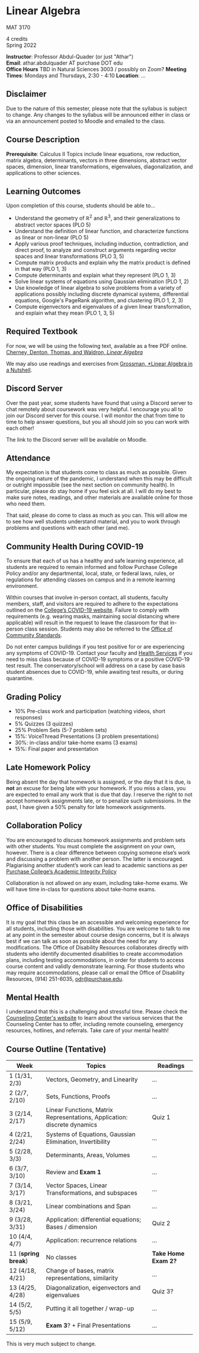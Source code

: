 # Linear Algebra

MAT 3170

4 credits  
Spring 2022

**Instructor**: Professor Abdul-Quader (or just "Athar")  
**Email**: athar.abdulquader AT purchase DOT edu  
**Office Hours** TBD in Natural Sciences 3003 / possibly on Zoom?
**Meeting Times**: Mondays and Thursdays, 2:30 - 4:10
**Location**: ...

## Disclaimer

Due to the nature of this semester, please note that the syllabus is subject to change. Any changes to the syllabus will be announced either in class or via an announcement posted to Moodle and emailed to the class.

## Course Description

**Prerequisite**: Calculus II
Topics include linear equations, row reduction, matrix algebra, determinants, vectors in three dimensions, abstract vector spaces, dimension, linear transformations, eigenvalues, diagonalization, and applications to other sciences.

## Learning Outcomes

Upon completion of this course, students should be able to...

* Understand the geometry of $\mathbb{R}^2$ and $\mathbb{R}^3$, and their generalizations to abstract vector spaces (PLO 5)
* Understand the definition of linear function, and characterize functions as linear or non-linear (PLO 5)
* Apply various proof techniques, including induction, contradiction, and direct proof, to analyze and construct arguments regarding vector spaces and linear transformations (PLO 3, 5)
* Compute matrix products and explain why the matrix product is defined in that way (PLO 1, 3)
* Compute determinants and explain what they represent (PLO 1, 3)
* Solve linear systems of equations using Gaussian elimination (PLO 1, 2)
* Use knowledge of linear algebra to solve problems from a variety of applications possibly including discrete dynamical systems, differential equations, Google's PageRank algorithm, and clustering (PLO 1, 2, 3)
* Compute eigenvectors and eigenvalues of a given linear transformation, and explain what they mean (PLO 1, 3, 5)

## Required Textbook

For now, we will be using the following text, available as a free PDF online. [Cherney, Denton, Thomas, and Waldron, *Linear Algebra*](https://www.math.ucdavis.edu/~linear/linear-guest.pdf)

We may also use readings and exercises from [Grossman, *Linear Algebra in a Nutshell](https://jp-g.de/Skripte/LA-GES-CS-JPG.pdf).

## Discord Server

Over the past year, some students have found that using a Discord server to chat remotely about coursework was very helpful. I encourage you all to join our Discord server for this course. I will monitor the chat from time to time to help answer questions, but you all should join so you can work with each other!

The link to the Discord server will be available on Moodle.

## Attendance

My expectation is that students come to class as much as possible. Given the ongoing nature of the pandemic, I understand when this may be difficult or outright impossible (see the next section on community health). In particular, please do stay home if you feel sick at all. I will do my best to make sure notes, readings, and other materials are available online for those who need them.

That said, please do come to class as much as you can. This will allow me to see how well students understand material, and you to work through problems and questions with each other (and me).

## Community Health During COVID-19

To ensure that each of us has a healthy and safe learning experience, all students are required to remain informed and follow Purchase College Policy and/or any departmental, local, state, or federal laws, rules, or regulations for attending classes on campus and in a remote learning environment.

Within courses that involve in-person contact, all students, faculty members, staff, and visitors are required to adhere to the expectations outlined on the [College’s COVID-19 website](https://www.purchase.edu/covid-19-updates-and-plans/). Failure to comply with requirements (e.g. wearing masks, maintaining social distancing where applicable) will result in the request to leave the classroom for that in-person class session. Students may also be referred to the [Office of Community Standards](https://www.purchase.edu/offices/community-standards/).

Do not enter campus buildings if you test positive for or are experiencing any symptoms of COVID-19. Contact your faculty and [Health Services](https://www.purchase.edu/offices/health-services/index.php) if you need to miss class because of COVID-19 symptoms or a positive COVID-19 test result. The conservatory/school will address on a case by case basis student absences due to COVID-19, while awaiting test results, or during quarantine.

## Grading Policy

* 10% Pre-class work and participation (watching videos, short responses)
* 5% Quizzes (3 quizzes)
* 25% Problem Sets (5-7 problem sets)
* 15%: VoiceThread Presentations (3 problem presentations)
* 30%: in-class and/or take-home exams (3 exams)
* 15%: Final paper and presentation

## Late Homework Policy

Being absent the day that homework is assigned, or the day that it is due, is **not** an excuse for being late with your homework. If you miss a class, you are expected to email any work that is due that day. I reserve the right to not accept homework assignments late, or to penalize such submissions. In the past, I have given a 50% penalty for late homework assignments.

## Collaboration Policy

You are encouraged to *discuss* homework assignments and problem sets with other students. You must complete the assignment on your own, however. There is a clear difference between copying someone else’s work and discussing a problem with another person. The latter is encouraged. Plagiarising another student’s work can lead to academic sanctions as per [Purchase College’s Academic Integrity Policy](https://www.purchase.edu/live/blurbs/840-academic-and-professional-integrity)

Collaboration is not allowed on any exam, including take-home exams. We will have time in-class for questions about take-home exams.

## Office of Disabilities

It is my goal that this class be an accessible and welcoming experience for all students, including those with disabilities. You are welcome to talk to me at any point in the semester about course design concerns, but it is always best if we can talk as soon as possible about the need for any modifications. The Office of Disability Resources collaborates directly with students who identify documented disabilities to create accommodation plans, including testing accommodations, in order for students to access course content and validly demonstrate learning. For those students who may require accommodations, please call or email the Office of Disability Resources, (914) 251-6035, odr@purchase.edu.

## Mental Health

I understand that this is a challenging and stressful time. Please check the [Counseling Center's website](https://www.purchase.edu/counseling-center/index.php) to learn about the various services that the Counseling Center has to offer, including remote counseling, emergency resources, hotlines, and referrals. Take care of your mental health!

## Course Outline (Tentative)

| Week | Topics | Readings |
| ---- | ------ | -------- |
| 1 (1/31, 2/3) | Vectors, Geometry, and Linearity | ... |
| 2 (2/7, 2/10) | Sets, Functions, Proofs | ... |
| 3 (2/14, 2/17) | Linear Functions, Matrix Representations, Application: discrete dynamics | Quiz 1 |
| 4 (2/21, 2/24) | Systems of Equations, Gaussian Elimination, Invertibility |  ... |
| 5 (2/28, 3/3) | Determinants, Areas, Volumes | ... |
| 6 (3/7, 3/10) | Review and **Exam 1** | ...  |
| 7 (3/14, 3/17) | Vector Spaces, Linear Transformations, and subspaces | ... |
| 8 (3/21, 3/24) | Linear combinations and Span | ... |
| 9 (3/28, 3/31) | Application: differential equations; Bases / dimension | Quiz 2 |
| 10 (4/4, 4/7) | Application: recurrence relations | ... |
| 11 (**spring break**) | No classes  | **Take Home Exam 2?** |
| 12 (4/18, 4/21) | Change of bases, matrix representations, similarity | ... |
| 13 (4/25, 4/28) | Diagonalization, eigenvectors and eigenvalues | Quiz 3? |
| 14 (5/2, 5/5) | Putting it all together / wrap-up | ... |
| 15 (5/9, 5/12) | **Exam 3**? + Final Presentations | ... |

This is very much subject to change.
